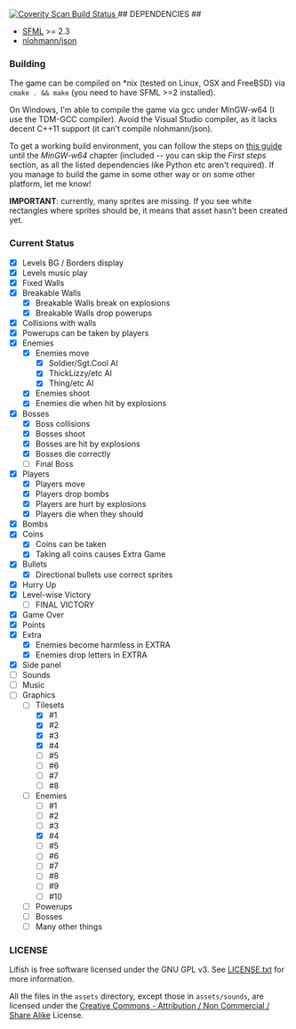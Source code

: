 <a href="https://scan.coverity.com/projects/lifish">
	<img alt="Coverity Scan Build Status"
	     src="https://scan.coverity.com/projects/5674/badge.svg"/>
</a>
## DEPENDENCIES ##

* [SFML](https://github.com/SFML/SFML) >= 2.3
* [nlohmann/json](https://github.com/nlohmann/json)

### Building ###
The game can be compiled on *nix (tested on Linux, OSX and FreeBSD) via `cmake . && make`
(you need to have SFML >=2 installed).

On Windows, I'm able to compile the game via gcc under MinGW-w64 (I use the TDM-GCC compiler).
Avoid the Visual Studio compiler, as it lacks decent C++11 support (it can't compile nlohmann/json).

To get a working build environment, you can follow the steps on
[this guide](http://ascend4.org/Setting_up_a_MinGW-w64_build_environment) until the *MinGW-w64*
chapter (included -- you can skip the *First steps* section, as all the listed dependencies like Python etc
aren't required).
If you manage to build the game in some other way or on some other platform, let me know!

**IMPORTANT**: currently, many sprites are missing. If you see white rectangles where
sprites should be, it means that asset hasn't been created yet.

### Current Status ###

- [x] Levels BG / Borders display
- [x] Levels music play
- [x] Fixed Walls
- [x] Breakable Walls  
  - [x] Breakable Walls break on explosions
  - [x] Breakable Walls drop powerups
- [x] Collisions with walls
- [x] Powerups can be taken by players
- [x] Enemies  
  - [x] Enemies move  
    - [x] Soldier/Sgt.Cool AI
    - [x] ThickLizzy/etc AI
    - [x] Thing/etc AI
  - [x] Enemies shoot
  - [x] Enemies die when hit by explosions
- [x] Bosses   
  - [x] Boss collisions
  - [x] Bosses shoot
  - [x] Bosses are hit by explosions
  - [x] Bosses die correctly
  - [ ] Final Boss
- [x] Players   
  - [x] Players move
  - [x] Players drop bombs
  - [x] Players are hurt by explosions
  - [x] Players die when they should
- [x] Bombs
- [x] Coins   
  - [x] Coins can be taken
  - [x] Taking all coins causes Extra Game
- [x] Bullets
  - [x] Directional bullets use correct sprites
- [x] Hurry Up
- [x] Level-wise Victory
  - [ ] FINAL VICTORY
- [x] Game Over
- [x] Points
- [x] Extra
  - [x] Enemies become harmless in EXTRA
  - [x] Enemies drop letters in EXTRA
- [x] Side panel
- [ ] Sounds
- [ ] Music
- [ ] Graphics
  - [ ] Tilesets
    - [x] #1
    - [x] #2
    - [x] #3
    - [x] #4
    - [ ] #5
    - [ ] #6
    - [ ] #7
    - [ ] #8
  - [ ] Enemies
    - [ ] #1
    - [ ] #2
    - [ ] #3
    - [x] #4
    - [ ] #5
    - [ ] #6
    - [ ] #7
    - [ ] #8
    - [ ] #9
    - [ ] #10
  - [ ] Powerups
  - [ ] Bosses
  - [ ] Many other things

### LICENSE ###
Lifish is free software licensed under the GNU GPL v3.
See [LICENSE.txt](https://github.com/silverweed/lifish/blob/master/LICENSE.txt)
for more information.

All the files in the `assets` directory, except those in `assets/sounds`,
are licensed under the [Creative Commons - Attribution / Non Commercial / Share Alike](http://creativecommons.org/licenses/by-nc-sa/4.0/) License.
